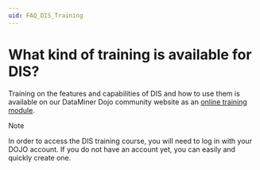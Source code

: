```yaml
---
uid: FAQ_DIS_Training
---
```


# What kind of training is available for DIS?

Training on the features and capabilities of DIS and how to use them is available on our DataMiner Dojo community website as an [online training module](https://community.dataminer.services/learning/courses/).

> [!NOTE]
> In order to access the DIS training course, you will need to log in with your DOJO account. If you do not have an account yet, you can easily and quickly create one.
